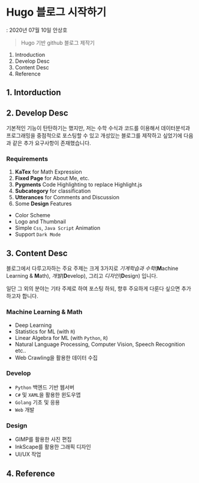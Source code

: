 # Hugo 블로그 시작하기

: 2020년 07월 10일 안상호

> Hugo 기반 github 블로그 제작기


1. Introduction
2. Develop Desc 
3. Content Desc 
4. Reference 

## 1. Intorduction



## 2. Develop Desc 

기본적인 기능이 탄탄하기는 했지만, 저는 수학 수식과 코드를 이용해서 데이터분석과 프로그래밍을 중점적으로 포스팅할 수 있고 개성있는 블로그를 제작하고 싶었기에 다음과 같은 추가 요구사항이 존재했습니다.  

### Requirements

1. **KaTex** for Math Expression
2. **Fixed Page** for About Me, etc.
3. **Pygments** Code Highlighting to replace Highlight.js
4. **Subcategory** for classification
5. **Utterances** for Comments and Discussion
6. Some **Design** Features
  + Color Scheme
  + Logo and Thumbnail
  + Simple `Css`, `Java Script` Animation
  + Support `Dark Mode`  


## 3. Content Desc

블로그에서 다루고자하는 주요 주제는 크게 3가지로 *기계학습과 수학*(**M**achine Learning & **M**ath), *개발*(**D**evelop), 그리고 *디자인*(**D**esign) 입니다.  

일단 그 외의 분야는 기타 주제로 하여 포스팅 하되, 향후 주요하게 다룬다 싶으면 추가하고자 합니다. 

### Machine Learning & Math

- Deep Learning  
- Statistics for ML (with `R`)
- Linear Algebra for ML (with `Python`, `R`)
- Natural Language Processing, Computer Vision, Speech Recognition etc.. 
- Web Crawling을 활용한 데이터 수집

### Develop

- `Python` 백엔드 기반 웹서버
- `C#` 및 `XAML`을 활용한 윈도우앱
- `Golang` 기초 및 응용 
- `Web` 개발


### Design

- GIMP를 활용한 사진 편집
- InkScape를 활용한 그래픽 디자인
- UI/UX 작업 


## 4. Reference
